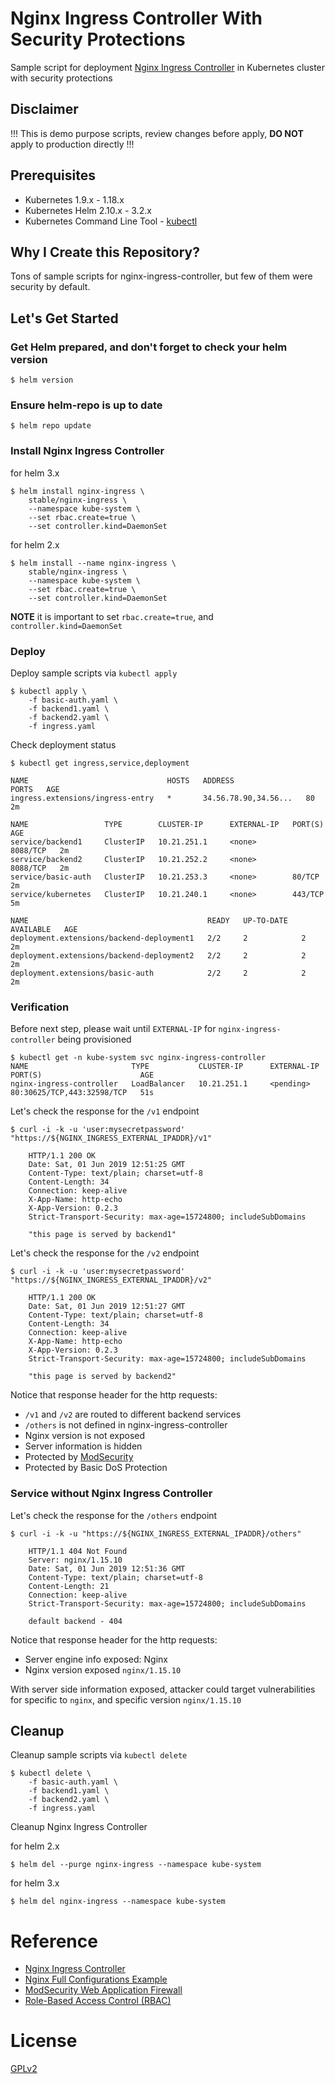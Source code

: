 # Nginx Ingress Controller With Security Protections

Sample script for deployment [Nginx Ingress Controller](https://kubernetes.github.io/ingress-nginx/) in Kubernetes cluster with security protections

## Disclaimer

!!! This is demo purpose scripts, review changes before apply, **DO NOT** apply to production directly !!!

## Prerequisites

- Kubernetes 1.9.x - 1.18.x
- Kubernetes Helm 2.10.x - 3.2.x
- Kubernetes Command Line Tool - [kubectl](https://kubernetes.io/docs/tasks/tools/install-kubectl/)

## Why I Create this Repository?

Tons of sample scripts for nginx-ingress-controller, but few of them were security by default.

## Let's Get Started

### Get Helm prepared, and don't forget to check your helm version

    $ helm version

### Ensure helm-repo is up to date

    $ helm repo update

### Install Nginx Ingress Controller

for helm 3.x

    $ helm install nginx-ingress \
        stable/nginx-ingress \
        --namespace kube-system \
        --set rbac.create=true \
        --set controller.kind=DaemonSet

for helm 2.x

    $ helm install --name nginx-ingress \
        stable/nginx-ingress \
        --namespace kube-system \
        --set rbac.create=true \
        --set controller.kind=DaemonSet

**NOTE** it is important to set `rbac.create=true`, and `controller.kind=DaemonSet`

### Deploy

Deploy sample scripts via `kubectl apply`

    $ kubectl apply \
        -f basic-auth.yaml \
        -f backend1.yaml \
        -f backend2.yaml \
        -f ingress.yaml

Check deployment status

    $ kubectl get ingress,service,deployment

    NAME                               HOSTS   ADDRESS                PORTS   AGE
    ingress.extensions/ingress-entry   *       34.56.78.90,34.56...   80      2m

    NAME                 TYPE        CLUSTER-IP      EXTERNAL-IP   PORT(S)    AGE
    service/backend1     ClusterIP   10.21.251.1     <none>        8088/TCP   2m
    service/backend2     ClusterIP   10.21.252.2     <none>        8088/TCP   2m
    service/basic-auth   ClusterIP   10.21.253.3     <none>        80/TCP     2m
    service/kubernetes   ClusterIP   10.21.240.1     <none>        443/TCP    5m

    NAME                                        READY   UP-TO-DATE   AVAILABLE   AGE
    deployment.extensions/backend-deployment1   2/2     2            2           2m
    deployment.extensions/backend-deployment2   2/2     2            2           2m
    deployment.extensions/basic-auth            2/2     2            2           2m

### Verification

Before next step, please wait until `EXTERNAL-IP` for `nginx-ingress-controller` being provisioned

    $ kubectl get -n kube-system svc nginx-ingress-controller
    NAME                       TYPE           CLUSTER-IP      EXTERNAL-IP   PORT(S)                      AGE
    nginx-ingress-controller   LoadBalancer   10.21.251.1     <pending>     80:30625/TCP,443:32598/TCP   51s

Let's check the response for the `/v1` endpoint

    $ curl -i -k -u 'user:mysecretpassword' "https://${NGINX_INGRESS_EXTERNAL_IPADDR}/v1"

        HTTP/1.1 200 OK
        Date: Sat, 01 Jun 2019 12:51:25 GMT
        Content-Type: text/plain; charset=utf-8
        Content-Length: 34
        Connection: keep-alive
        X-App-Name: http-echo
        X-App-Version: 0.2.3
        Strict-Transport-Security: max-age=15724800; includeSubDomains

        "this page is served by backend1"

Let's check the response for the `/v2` endpoint

    $ curl -i -k -u 'user:mysecretpassword' "https://${NGINX_INGRESS_EXTERNAL_IPADDR}/v2"

        HTTP/1.1 200 OK
        Date: Sat, 01 Jun 2019 12:51:27 GMT
        Content-Type: text/plain; charset=utf-8
        Content-Length: 34
        Connection: keep-alive
        X-App-Name: http-echo
        X-App-Version: 0.2.3
        Strict-Transport-Security: max-age=15724800; includeSubDomains

        "this page is served by backend2"

Notice that response header for the http requests:

- `/v1` and `/v2` are routed to different backend services
- `/others` is not defined in nginx-ingress-controller
- Nginx version is not exposed
- Server information is hidden
- Protected by [ModSecurity](https://modsecurity.org/)
- Protected by Basic DoS Protection

### Service without Nginx Ingress Controller

Let's check the response for the `/others` endpoint

    $ curl -i -k -u "https://${NGINX_INGRESS_EXTERNAL_IPADDR}/others"

        HTTP/1.1 404 Not Found
        Server: nginx/1.15.10
        Date: Sat, 01 Jun 2019 12:51:36 GMT
        Content-Type: text/plain; charset=utf-8
        Content-Length: 21
        Connection: keep-alive
        Strict-Transport-Security: max-age=15724800; includeSubDomains

        default backend - 404

Notice that response header for the http requests:

- Server engine info exposed: Nginx
- Nginx version exposed `nginx/1.15.10`

With server side information exposed, attacker could target vulnerabilities for specific to `nginx`, and specific version `nginx/1.15.10`

## Cleanup

Cleanup sample scripts via `kubectl delete`

    $ kubectl delete \
        -f basic-auth.yaml \
        -f backend1.yaml \
        -f backend2.yaml \
        -f ingress.yaml

Cleanup Nginx Ingress Controller

for helm 2.x

    $ helm del --purge nginx-ingress --namespace kube-system

for helm 3.x

    $ helm del nginx-ingress --namespace kube-system

# Reference

- [Nginx Ingress Controller](https://kubernetes.github.io/ingress-nginx/)
- [Nginx Full Configurations Example](https://www.nginx.com/resources/wiki/start/topics/examples/full/)
- [ModSecurity Web Application Firewall](https://kubernetes.github.io/ingress-nginx/user-guide/third-party-addons/modsecurity/)
- [Role-Based Access Control (RBAC)](https://kubernetes.io/docs/reference/access-authn-authz/rbac/)

# License

[GPLv2](LICENSE)

